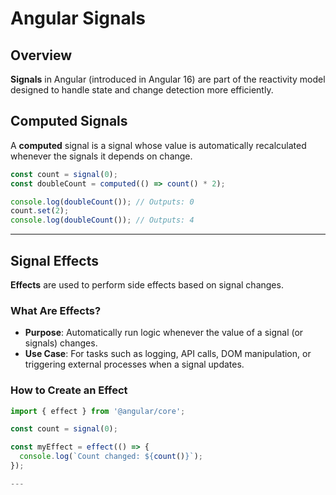 # Angular Signals

## Overview

**Signals** in Angular (introduced in Angular 16) are part of the reactivity model designed to handle state 
and change detection more efficiently. 

## Computed Signals

A **computed** signal is a signal whose value is automatically recalculated whenever the signals it depends on change.

```typescript
const count = signal(0);
const doubleCount = computed(() => count() * 2);

console.log(doubleCount()); // Outputs: 0
count.set(2);
console.log(doubleCount()); // Outputs: 4

```

---

## Signal Effects

**Effects** are used to perform side effects based on signal changes.

### What Are Effects?
- **Purpose**: Automatically run logic whenever the value of a signal (or signals) changes.
- **Use Case**: For tasks such as logging, API calls, DOM manipulation, or triggering external processes when 
                a signal updates.

### How to Create an Effect

```typescript
import { effect } from '@angular/core';

const count = signal(0);

const myEffect = effect(() => {
  console.log(`Count changed: ${count()}`);
});

---
